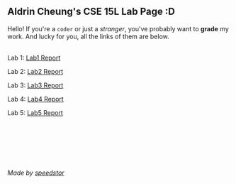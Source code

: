 ## Aldrin Cheung's CSE 15L Lab Page  :D
Hello! If you're a `coder` or just a *stranger*, you've probably want to **grade** my work. And lucky for you, all the links of them are below.
<br/>
<br/>

Lab 1: [Lab1 Report](./labs/lab-report-1-week-2.md)

Lab 2: [Lab2 Report](./labs/lab-report-2-week-4.md)

Lab 3: [Lab3 Report](./labs/lab-report-3-week-6.md)

Lab 4: [Lab4 Report](./labs/lab-report-4-week-8.md)

Lab 5: [Lab5 Report](./labs/lab-report-5-week-10.md)


<br/>
<br/>
<br/>
<br/>
<br/>

###### Made by [speedstor](https://speedstor.net)
